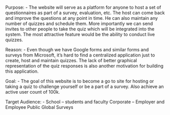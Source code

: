 Purpose: -
The website will serve as a platform for anyone to host a set of questionnaires as part of a survey,
evaluation, etc. The host can come back and improve the questions at any point in time. He can
also maintain any number of quizzes and schedule them. More importantly we can send invites to
other people to take the quiz which will be integrated into the system. The most attractive feature
would be the ability to conduct live quizzes.

Reason: -
Even though we have Google forms and similar forms and surveys from Microsoft, it’s hard to
find a centralized application just to create, host and maintain quizzes. The lack of better graphical
representation of the quiz responses is also another motivation for building this application.

Goal: -
The goal of this website is to become a go to site for hosting or taking a quiz to challenge yourself
or be a part of a survey. Also achieve an active user count of 100k.

Target Audience: -
    School – students and faculty
    Corporate – Employer and Employee
    Public Global Surveys